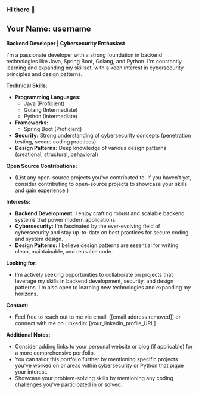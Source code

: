 ### Hi there 👋
## Your Name: username

**Backend Developer | Cybersecurity Enthusiast**

I'm a passionate developer with a strong foundation in backend technologies like Java, Spring Boot, Golang, and Python. I'm constantly learning and expanding my skillset, with a keen interest in cybersecurity principles and design patterns. 

**Technical Skills:**

* **Programming Languages:**
    * Java (Proficient)
    * Golang (Intermediate)
    * Python (Intermediate)
* **Frameworks:**
    * Spring Boot (Proficient)
* **Security:** Strong understanding of cybersecurity concepts (penetration testing, secure coding practices)
* **Design Patterns:** Deep knowledge of various design patterns (creational, structural, behavioral)

**Open Source Contributions:**

* (List any open-source projects you've contributed to. If you haven't yet, consider contributing to open-source projects to showcase your skills and gain experience.)

**Interests:**

* **Backend Development:** I enjoy crafting robust and scalable backend systems that power modern applications.
* **Cybersecurity:** I'm fascinated by the ever-evolving field of cybersecurity and stay up-to-date on best practices for secure coding and system design.
* **Design Patterns:** I believe design patterns are essential for writing clean, maintainable, and reusable code.

**Looking for:**

* I'm actively seeking opportunities to collaborate on projects that leverage my skills in backend development, security, and design patterns. I'm also open to learning new technologies and expanding my horizons.

**Contact:**

* Feel free to reach out to me via email: [[email address removed]] or connect with me on LinkedIn: [your_linkedin_profile_URL]

**Additional Notes:**

* Consider adding links to your personal website or blog (if applicable) for a more comprehensive portfolio.
* You can tailor this portfolio further by mentioning specific projects you've worked on or areas within cybersecurity or Python that pique your interest.
* Showcase your problem-solving skills by mentioning any coding challenges you've participated in or solved.


<!--
**22Bev/22Bev** is a ✨ _special_ ✨ repository because its `README.md` (this file) appears on your GitHub profile.

Here are some ideas to get you started:

- 🔭 I’m currently working on ...
- 🌱 I’m currently learning ...
- 👯 I’m looking to collaborate on ...
- 🤔 I’m looking for help with ...
- 💬 Ask me about ...
- 📫 How to reach me: ...
- 😄 Pronouns: ...
- ⚡ Fun fact: ...
-->
